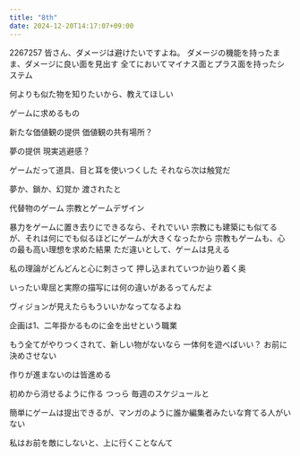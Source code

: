 ```yaml
---
title: "8th"
date: 2024-12-20T14:17:07+09:00
---
```

2267257
皆さん、ダメージは避けたいですよね。
ダメージの機能を持ったまま、ダメージに良い面を見出す
全てにおいてマイナス面とプラス面を持ったシステム

何よりも似た物を知りたいから、教えてほしい



ゲームに求めるもの

新たな価値観の提供
価値観の共有場所？

夢の提供
現実逃避感？

ゲームだって道具、目と耳を使いつくした
それなら次は触覚だ

夢か、鎖か、幻覚か
渡されたと

代替物のゲーム
宗教とゲームデザイン

暴力をゲームに置き去りにできるなら、それでいい
宗教にも建築にも似てるが、それは何にでも似るほどにゲームが大きくなったから
宗教もゲームも、心の最も高い理想を求めた結果
ただ違いとして、ゲームは見える

私の理論がどんどんと心に刺さって
押し込まれていつか辿り着く奥

いったい卑屈と実際の描写には何の違いがあるってんだよ

ヴィジョンが見えたらもういいかなってなるよね

企画は1、二年掛かるものに金を出せという職業

もう全てがやりつくされて、新しい物がないなら
一体何を遊べばいい？
お前に決めさせない

作りが進まないのは皆進める

初めから消せるように作る
つっら
毎週のスケジュールと

簡単にゲームは提出できるが、マンガのように誰か編集者みたいな育てる人がいない

私はお前を敵にしないと、上に行くことなんて
